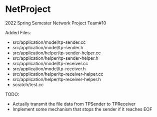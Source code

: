 # NetProject
2022 Spring Semester Network Project Team#10

Added Files:
- src/application/model/tp-sender.cc
- src/application/model/tp-sender.h
- src/application/helper/tp-sender-helper.cc
- src/application/helper/tp-sender-helper.h
- src/application/model/tp-receiver.cc
- src/application/model/tp-receiver.h
- src/application/helper/tp-receiver-helper.cc
- src/application/helper/tp-receiver-helper.h
- scratch/test.cc
  
TODO:
  - Actually transmit the file data from TPSender to TPReceiver
  - Implement some mechanism that stops the sender if it reaches EOF
